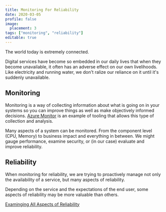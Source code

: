 ```yaml
---
title: Monitoring For Reliability
date: 2020-03-05
profile: false
image:
  placement: 3
tags: ["monitoring", "reliability"]
editable: true
---
```


The world today is extremely connected.

Digital services have become so embedded in our daily lives that when they become unavailable, it often has an adverse effect on our own livelihoods. Like electricity and running water, we don't ralize our reliance on it until it's suddenly unavailable.

## Monitoring

Monitoring is a way of collecting information about what is going on in your systems so you can improve things as well as make objectively informed decisions. [Azure Monitor](https://docs.microsoft.com/en-us/azure/azure-monitor/overview/?wt_mc_id=oncalllife-blog-jahand) is an example of tooling that allows this type of collection and analysis.  

Many aspects of a system can be monitored. From the component level (CPU, Memory) to business impact and everything in between. We might gauge performance, examine security, or (in our case) evaluate and improve reliability.

## Reliability

When monitoring for reliability, we are trying to proactively manage not only the availability of a service, but many aspects of reliability.

Depending on the service and the expectations of the end user, some aspects of reliability may be more valuable than others.

[Examinging All Aspects of Reliability](/post/examining-all-aspects-of-reliability/)